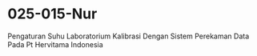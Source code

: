 # 025-015-Nur
Pengaturan Suhu Laboratorium Kalibrasi Dengan Sistem Perekaman Data Pada Pt Hervitama Indonesia
